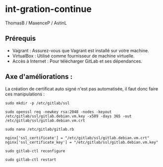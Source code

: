 # int-gration-continue

ThomasB / MaxenceP / AstinL

## Prérequis

- Vagrant : Assurez-vous que Vagrant est installé sur votre machine.
- VirtualBox : Utilisé comme fournisseur de machine virtuelle.
- Accès à Internet : Pour télécharger GitLab et ses dépendances.

## Axe d'améliorations :

La création de certificat auto signé n'est pas automatisée, il faut donc faire ces manipulations :
```
sudo mkdir -p /etc/gitlab/ssl
```
```
sudo openssl req -newkey rsa:2048 -nodes -keyout /etc/gitlab/ssl/gitlab.debian.vm.key -x509 -days 365 -out /etc/gitlab/ssl/gitlab.debian.vm.crt
```
```
sudo nano /etc/gitlab/gitlab.rb
```
```
nginx['ssl_certificate'] = "/etc/gitlab/ssl/gitlab.debian.vm.crt"
nginx['ssl_certificate_key'] = "/etc/gitlab/ssl/gitlab.debian.vm.key"
```
```
sudo gitlab-ctl reconfigure
```
```
sudo gitlab-ctl restart
```
